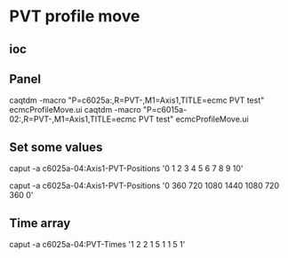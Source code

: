 # PVT profile move

## ioc

## Panel

caqtdm -macro "P=c6025a:,R=PVT-,M1=Axis1,TITLE=ecmc PVT test" ecmcProfileMove.ui
caqtdm -macro "P=c6015a-02:,R=PVT-,M1=Axis1,TITLE=ecmc PVT test" ecmcProfileMove.ui

## Set some values

caput -a c6025a-04:Axis1-PVT-Positions '0 1 2 3 4 5 6 7 8 9 10'

caput -a c6025a-04:Axis1-PVT-Positions '0 360 720 1080 1440 1080 720 360 0'

## Time array
caput -a c6025a-04:PVT-Times '1 2 2 1 5 1 1 5 1'
